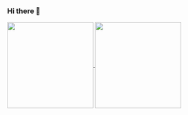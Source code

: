 ### Hi there 👋

<a href="#">
  <img height=200 align="center" src="https://github-readme-stats.vercel.app/api?username=ulville&theme=tokyonight&show_icons=true" />
</a>
<a href="#">
  <img height=200 align="center" src="https://github-readme-stats.vercel.app/api/top-langs/?username=ulville&theme=tokyonight&layout=compact&langs_count=8&card_width=320" />
</a>

<!--
**ulville/ulville** is a ✨ _special_ ✨ repository because its `README.md` (this file) appears on your GitHub profile.

Here are some ideas to get you started:

- 🔭 I’m currently working on ...
- 🌱 I’m currently learning ...
- 👯 I’m looking to collaborate on ...
- 🤔 I’m looking for help with ...
- 💬 Ask me about ...
- 📫 How to reach me: ...
- 😄 Pronouns: ...
- ⚡ Fun fact: ...
-->
